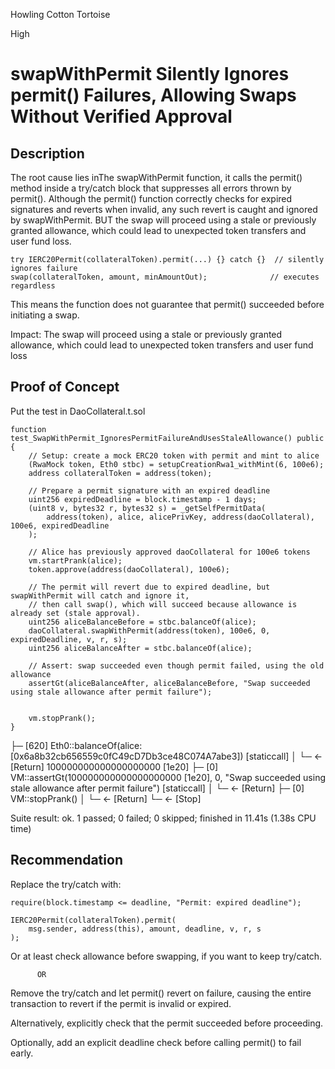 Howling Cotton Tortoise

High

# swapWithPermit Silently Ignores permit() Failures, Allowing Swaps Without Verified Approval

## Description

The root cause lies inThe swapWithPermit function, it calls the permit() method inside a try/catch block that suppresses all errors thrown by permit(). Although the permit() function correctly checks for expired signatures and reverts when invalid, any such revert is caught and ignored by swapWithPermit. BUT the swap will proceed using a stale or previously granted allowance, which could lead to unexpected token transfers and user fund loss.

```solidity
try IERC20Permit(collateralToken).permit(...) {} catch {}  // silently ignores failure
swap(collateralToken, amount, minAmountOut);              // executes regardless
```
This means the function does not guarantee that permit() succeeded before initiating a swap.

Impact: The swap will proceed using a stale or previously granted allowance, which could lead to unexpected token transfers and user fund loss



## Proof of Concept
Put the test in DaoCollateral.t.sol
```solidity
function test_SwapWithPermit_IgnoresPermitFailureAndUsesStaleAllowance() public {
    // Setup: create a mock ERC20 token with permit and mint to alice
    (RwaMock token, Eth0 stbc) = setupCreationRwa1_withMint(6, 100e6);
    address collateralToken = address(token);

    // Prepare a permit signature with an expired deadline
    uint256 expiredDeadline = block.timestamp - 1 days;
    (uint8 v, bytes32 r, bytes32 s) = _getSelfPermitData(
        address(token), alice, alicePrivKey, address(daoCollateral), 100e6, expiredDeadline
    );

    // Alice has previously approved daoCollateral for 100e6 tokens
    vm.startPrank(alice);
    token.approve(address(daoCollateral), 100e6);

    // The permit will revert due to expired deadline, but swapWithPermit will catch and ignore it,
    // then call swap(), which will succeed because allowance is already set (stale approval).
    uint256 aliceBalanceBefore = stbc.balanceOf(alice);
    daoCollateral.swapWithPermit(address(token), 100e6, 0, expiredDeadline, v, r, s);
    uint256 aliceBalanceAfter = stbc.balanceOf(alice);

    // Assert: swap succeeded even though permit failed, using the old allowance
    assertGt(aliceBalanceAfter, aliceBalanceBefore, "Swap succeeded using stale allowance after permit failure");

    
    vm.stopPrank();
}
```

├─ [620] Eth0::balanceOf(alice: [0x6a8b32cb656559c0fC49cD7Db3ce48C074A7abe3]) [staticcall]
    │   └─ ← [Return] 100000000000000000000 [1e20]
    ├─ [0] VM::assertGt(100000000000000000000 [1e20], 0, "Swap succeeded using stale allowance after permit failure") [staticcall]
    │   └─ ← [Return]
    ├─ [0] VM::stopPrank()
    │   └─ ← [Return]
    └─ ← [Stop]

Suite result: ok. 1 passed; 0 failed; 0 skipped; finished in 11.41s (1.38s CPU time)




## Recommendation
Replace the try/catch with:
```solidity
require(block.timestamp <= deadline, "Permit: expired deadline");

IERC20Permit(collateralToken).permit(
    msg.sender, address(this), amount, deadline, v, r, s
);
```
Or at least check allowance before swapping, if you want to keep try/catch.

          OR
Remove the try/catch and let permit() revert on failure, causing the entire transaction to revert if the permit is invalid or expired.

Alternatively, explicitly check that the permit succeeded before proceeding.

Optionally, add an explicit deadline check before calling permit() to fail early.

